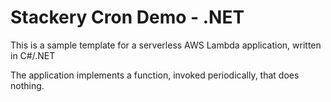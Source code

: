 # Stackery Cron Demo - .NET

This is a sample template for a serverless AWS Lambda application, written in C#/.NET

The application implements a function, invoked periodically, that does nothing.

